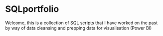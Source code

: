 # SQLportfolio
Welcome, this is a collection of SQL scripts that I have worked on the past by way of data cleansing and prepping data for visualisation (Power BI)
